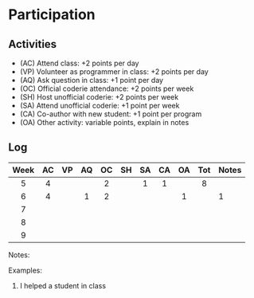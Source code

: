 Participation
=============

## Activities ## 

+ (AC) Attend class: +2 points per day
+ (VP) Volunteer as programmer in class: +2 points per day
+ (AQ) Ask question in class: +1 point per day
+ (OC) Official coderie attendance: +2 points per week
+ (SH) Host unofficial coderie: +2 points per week
+ (SA) Attend unofficial coderie: +1 point per week
+ (CA) Co-author with new student: +1 point per program
+ (OA) Other activity: variable points, explain in notes

## Log ##

| Week | AC | VP | AQ | OC | SH | SA | CA | OA | Tot | Notes
|:----:|:--:|:--:|:--:|:--:|:--:|:--:|:--:|:--:|:---:|:--------
|   5  |  4 |    |    |  2 |    |  1 |  1 |    | 8   | 
|   6  |  4 |    |  1 |  2 |    |    |    |  1 |     | 1
|   7  | 
|   8  | 
|   9  |

Notes:

Examples:
1. I helped a student in class


